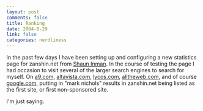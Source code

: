 ```yaml
--- 
layout: post
comments: false
title: Ranking
date: 2004-8-29
link: false
categories: nerdliness
---
```

In the past few days I have been setting up and configuring a new statistics page for zanshin.net from <a href="http://shortstat.shauninman.com/" title="Shaun Inman">Shaun Inman</a>. In the course of testing the page I had occasion to visit several of the larger search engines to search for myself. On <a href="http://a9.com" title="Amazon's a9">a9.com</a>, <a href="http://altavista.com" title="altavista.com">altavista.com</a>, <a href="http://lycos.com" title="lycos.com">lycos.com</a>, <a href="http://alltheweb.com" title="alltheweb.com">alltheweb.com</a>, and of course <a href="http://google.com" title="google.com">google.com</a>, putting in "mark nichols" results in zanshin.net being listed as the first site, or first non-sponsored site.

I'm just saying.
